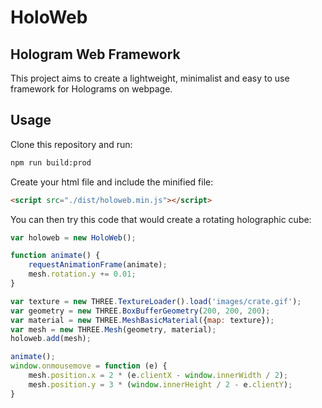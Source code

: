 # HoloWeb

## Hologram Web Framework
This project aims to create a lightweight, minimalist and easy to use framework for Holograms on webpage.

## Usage
Clone this repository and run:
```sh
npm run build:prod
```
Create your html file and include the minified file:
```html
<script src="./dist/holoweb.min.js"></script>
```
You can then try this code that would create a rotating holographic cube:
```javascript
var holoweb = new HoloWeb();

function animate() {
    requestAnimationFrame(animate);
    mesh.rotation.y += 0.01;
}

var texture = new THREE.TextureLoader().load('images/crate.gif');
var geometry = new THREE.BoxBufferGeometry(200, 200, 200);
var material = new THREE.MeshBasicMaterial({map: texture});
var mesh = new THREE.Mesh(geometry, material);
holoweb.add(mesh);

animate();
window.onmousemove = function (e) {
    mesh.position.x = 2 * (e.clientX - window.innerWidth / 2);
    mesh.position.y = 3 * (window.innerHeight / 2 - e.clientY);
}
```

